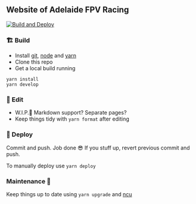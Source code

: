 ## Website of Adelaide FPV Racing

[![Build and Deploy](https://github.com/si618/afpvr/actions/workflows/deploy-on-push.yml/badge.svg)](https://github.com/si618/afpvr/actions/workflows/deploy-on-push.yml)

### 🏗️ Build

- Install [git](https://code.visualstudio.com/docs/editor/versioncontrol#_git-support), [node](https://nodejs.org/en/download/) and [yarn](https://yarnpkg.com/getting-started/install)
- Clone this repo
- Get a local build running
```
yarn install
yarn develop
```

### 💄 Edit

- W.I.P.👷 Markdown support? Separate pages?
- Keep things tidy with `yarn format` after editing

### 🚀 Deploy

Commit and push. Job done 😎 If you stuff up, revert previous commit and push.

To manually deploy use `yarn deploy`

### Maintenance 🔧

Keep things up to date using `yarn upgrade` and [ncu](https://www.npmjs.com/package/npm-check-updates)
